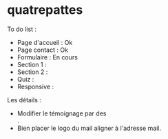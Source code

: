 # quatrepattes

To do list :

- Page d'accueil : Ok
- Page contact : Ok
- Formulaire : En cours
- Section 1 :
- Section 2 :
- Quiz :
- Responsive :


Les détails :

- Modifier le témoignage par des <div>.
- Bien placer le logo du mail aligner à l'adresse mail.
